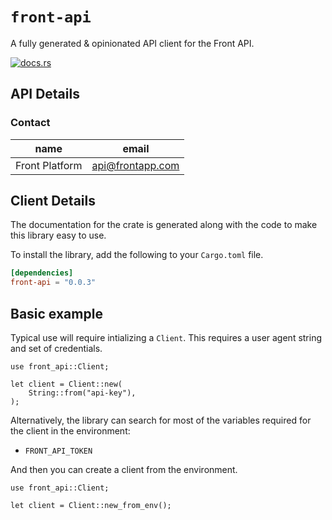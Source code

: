 # `front-api`

A fully generated & opinionated API client for the Front API.

[![docs.rs](https://docs.rs/front-api/badge.svg)](https://docs.rs/front-api)

## API Details





### Contact


| name | email |
|----|----|
| Front Platform | api@frontapp.com |



## Client Details



The documentation for the crate is generated
along with the code to make this library easy to use.


To install the library, add the following to your `Cargo.toml` file.

```toml
[dependencies]
front-api = "0.0.3"
```

## Basic example

Typical use will require intializing a `Client`. This requires
a user agent string and set of credentials.

```rust,no_run
use front_api::Client;

let client = Client::new(
    String::from("api-key"),
);
```

Alternatively, the library can search for most of the variables required for
the client in the environment:

- `FRONT_API_TOKEN`

And then you can create a client from the environment.

```rust,no_run
use front_api::Client;

let client = Client::new_from_env();
```
